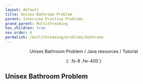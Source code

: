 ```yaml
---
layout: default
title: Unisex Bathroom Problem
parent: Interview Practice Problems
grand_parent: Multithreading
has_children: true
nav_order: 6
permalink: /multithreading/problems/bathroom
---
```

<div align="center" markdown="1">
Unisex Bathroom Problem / Java resources / Tutorial

{: .fs-8 .fw-400 }
</div>

## Unisex Bathroom Problem